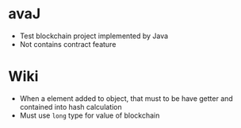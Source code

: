 # avaJ
- Test blockchain project implemented by Java
- Not contains contract feature

# Wiki
- When a element added to object, that must to be have getter and contained into hash calculation
- Must use `long` type for value of blockchain